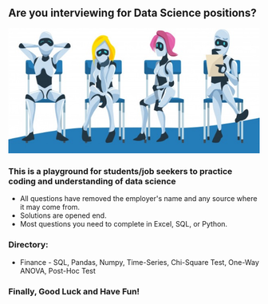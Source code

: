 ## Are you interviewing for Data Science positions?
<img src="Img/Robot.jpg">

### This is a playground for students/job seekers to practice coding and understanding of data science 
* All questions have removed the employer's name and any source where it may come from.
* Solutions are opened end. 
* Most questions you need to complete in Excel, SQL, or Python.


### Directory:
* Finance - SQL, Pandas, Numpy, Time-Series, Chi-Square Test, One-Way ANOVA, Post-Hoc Test


### Finally, Good Luck and Have Fun!
